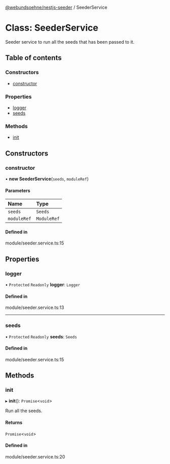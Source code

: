 [@webundsoehne/nestjs-seeder](../README.md) / SeederService

# Class: SeederService

Seeder service to run all the seeds that has been passed to it.

## Table of contents

### Constructors

- [constructor](SeederService.md#constructor)

### Properties

- [logger](SeederService.md#logger)
- [seeds](SeederService.md#seeds)

### Methods

- [init](SeederService.md#init)

## Constructors

### constructor

• **new SeederService**(`seeds`, `moduleRef`)

#### Parameters

| Name | Type |
| :------ | :------ |
| `seeds` | `Seeds` |
| `moduleRef` | `ModuleRef` |

#### Defined in

module/seeder.service.ts:15

## Properties

### logger

• `Protected` `Readonly` **logger**: `Logger`

#### Defined in

module/seeder.service.ts:13

___

### seeds

• `Protected` `Readonly` **seeds**: `Seeds`

#### Defined in

module/seeder.service.ts:15

## Methods

### init

▸ **init**(): `Promise`<`void`\>

Run all the seeds.

#### Returns

`Promise`<`void`\>

#### Defined in

module/seeder.service.ts:20
